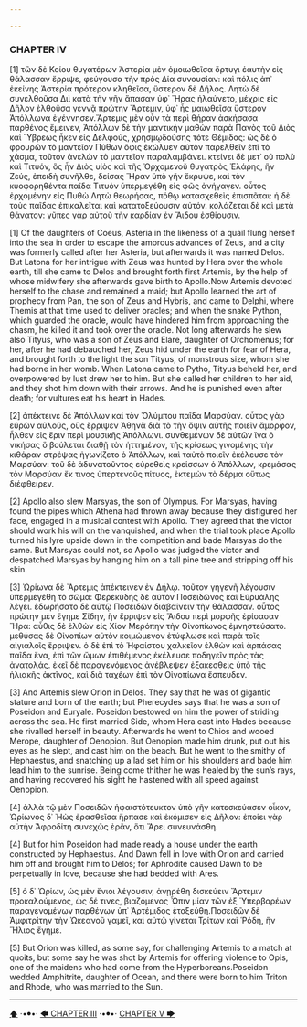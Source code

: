```yaml
---

---
```


### CHAPTER IV

[1] τῶν δὲ Κοίου θυγατέρων Ἀστερία μὲν ὁμοιωθεῖσα ὄρτυγι ἑαυτὴν εἰς θάλασσαν ἔρριψε, φεύγουσα τὴν πρὸς Δία συνουσίαν: καὶ πόλις ἀπ᾽ ἐκείνης Ἀστερία πρότερον κληθεῖσα, ὕστερον δὲ Δῆλος. Λητὼ δὲ συνελθοῦσα Διὶ κατὰ τὴν γῆν ἅπασαν ὑφ᾽ Ἥρας ἠλαύνετο, μέχρις εἰς Δῆλον ἐλθοῦσα γεννᾷ πρώτην Ἄρτεμιν, ὑφ᾽ ἧς μαιωθεῖσα ὕστερον Ἀπόλλωνα ἐγέννησεν.Ἄρτεμις μὲν οὖν τὰ περὶ θήραν ἀσκήσασα παρθένος ἔμεινεν, Ἀπόλλων δὲ τὴν μαντικὴν μαθὼν παρὰ Πανὸς τοῦ Διὸς καὶ Ὕβρεως ἧκεν εἰς Δελφούς, χρησμῳδούσης τότε Θέμιδος: ὡς δὲ ὁ φρουρῶν τὸ μαντεῖον Πύθων ὄφις ἐκώλυεν αὐτὸν παρελθεῖν ἐπὶ τὸ χάσμα, τοῦτον ἀνελὼν τὸ μαντεῖον παραλαμβάνει. κτείνει δὲ μετ᾽ οὐ πολὺ καὶ Τιτυόν, ὃς ἦν Διὸς υἱὸς καὶ τῆς Ὀρχομενοῦ θυγατρὸς Ἐλάρης, ἣν Ζεύς, ἐπειδὴ συνῆλθε, δείσας Ἥραν ὑπὸ γῆν ἔκρυψε, καὶ τὸν κυοφορηθέντα παῖδα Τιτυὸν ὑπερμεγέθη εἰς φῶς ἀνήγαγεν. οὗτος ἐρχομένην εἰς Πυθὼ Λητὼ θεωρήσας, πόθῳ κατασχεθεὶς ἐπισπᾶται: ἡ δὲ τοὺς παῖδας ἐπικαλεῖται καὶ κατατοξεύουσιν αὐτόν. κολάζεται δὲ καὶ μετὰ θάνατον: γῦπες γὰρ αὐτοῦ τὴν καρδίαν ἐν Ἅιδου ἐσθίουσιν.

[1] Of the daughters of Coeus, Asteria in the likeness of a quail flung herself into the sea in order to escape the amorous advances of Zeus, and a city was formerly called after her Asteria, but afterwards it was named Delos. But Latona for her intrigue with Zeus was hunted by Hera over the whole earth, till she came to Delos and brought forth first Artemis, by the help of whose midwifery she afterwards gave birth to Apollo.Now Artemis devoted herself to the chase and remained a maid; but Apollo learned the art of prophecy from Pan, the son of Zeus and Hybris, and came to Delphi, where Themis at that time used to deliver oracles; and when the snake Python, which guarded the oracle, would have hindered him from approaching the chasm, he killed it and took over the oracle. Not long afterwards he slew also Tityus, who was a son of Zeus and Elare, daughter of Orchomenus; for her, after he had debauched her, Zeus hid under the earth for fear of Hera, and brought forth to the light the son Tityus, of monstrous size, whom she had borne in her womb. When Latona came to Pytho, Tityus beheld her, and overpowered by lust drew her to him. But she called her children to her aid, and they shot him down with their arrows. And he is punished even after death; for vultures eat his heart in Hades.

[2] ἀπέκτεινε δὲ Ἀπόλλων καὶ τὸν Ὀλύμπου παῖδα Μαρσύαν. οὗτος γὰρ εὑρὼν αὐλούς, οὓς ἔρριψεν Ἀθηνᾶ διὰ τὸ τὴν ὄψιν αὐτῆς ποιεῖν ἄμορφον, ἦλθεν εἰς ἔριν περὶ μουσικῆς Ἀπόλλωνι. συνθεμένων δὲ αὐτῶν ἵνα ὁ νικήσας ὃ βούλεται διαθῇ τὸν ἡττημένον, τῆς κρίσεως γινομένης τὴν κιθάραν στρέψας ἠγωνίζετο ὁ Ἀπόλλων, καὶ ταὐτὸ ποιεῖν ἐκέλευσε τὸν Μαρσύαν: τοῦ δὲ ἀδυνατοῦντος εὑρεθεὶς κρείσσων ὁ Ἀπόλλων, κρεμάσας τὸν Μαρσύαν ἔκ τινος ὑπερτενοῦς πίτυος, ἐκτεμὼν τὸ δέρμα οὕτως διέφθειρεν.

[2] Apollo also slew Marsyas, the son of Olympus. For Marsyas, having found the pipes which Athena had thrown away because they disfigured her face, engaged in a musical contest with Apollo. They agreed that the victor should work his will on the vanquished, and when the trial took place Apollo turned his lyre upside down in the competition and bade Marsyas do the same. But Marsyas could not, so Apollo was judged the victor and despatched Marsyas by hanging him on a tall pine tree and stripping off his skin.

[3] Ὠρίωνα δὲ Ἄρτεμις ἀπέκτεινεν ἐν Δήλῳ. τοῦτον γηγενῆ λέγουσιν ὑπερμεγέθη τὸ σῶμα: Φερεκύδης δὲ αὐτὸν Ποσειδῶνος καὶ Εὐρυάλης λέγει. ἐδωρήσατο δὲ αὐτῷ Ποσειδῶν διαβαίνειν τὴν θάλασσαν. οὗτος πρώτην μὲν ἔγημε Σίδην, ἣν ἔρριψεν εἰς Ἅιδου περὶ μορφῆς ἐρίσασαν Ἥρα: αὖθις δὲ ἐλθὼν εἰς Χίον Μερόπην τὴν Οἰνοπίωνος ἐμνηστεύσατο. μεθύσας δὲ Οἰνοπίων αὐτὸν κοιμώμενον ἐτύφλωσε καὶ παρὰ τοῖς αἰγιαλοῖς ἔρριψεν. ὁ δὲ ἐπὶ τὸ Ἡφαίστου χαλκεῖον ἐλθὼν καὶ ἁρπάσας παῖδα ἕνα, ἐπὶ τῶν ὤμων ἐπιθέμενος ἐκέλευσε ποδηγεῖν πρὸς τὰς ἀνατολάς. ἐκεῖ δὲ παραγενόμενος ἀνέβλεψεν ἐξακεσθεὶς ὑπὸ τῆς ἡλιακῆς ἀκτῖνος, καὶ διὰ ταχέων ἐπὶ τὸν Οἰνοπίωνα ἔσπευδεν.

[3] And Artemis slew Orion in Delos. They say that he was of gigantic stature and born of the earth; but Pherecydes says that he was a son of Poseidon and Euryale. Poseidon bestowed on him the power of striding across the sea. He first married Side, whom Hera cast into Hades because she rivalled herself in beauty. Afterwards he went to Chios and wooed Merope, daughter of Oenopion. But Oenopion made him drunk, put out his eyes as he slept, and cast him on the beach. But he went to the smithy of Hephaestus, and snatching up a lad set him on his shoulders and bade him lead him to the sunrise. Being come thither he was healed by the sun’s rays, and having recovered his sight he hastened with all speed against Oenopion.

[4] ἀλλὰ τῷ μὲν Ποσειδῶν ἡφαιστότευκτον ὑπὸ γῆν κατεσκεύασεν οἶκον, Ὠρίωνος δ᾽ Ἠὼς ἐρασθεῖσα ἥρπασε καὶ ἐκόμισεν εἰς Δῆλον: ἐποίει γὰρ αὐτὴν Ἀφροδίτη συνεχῶς ἐρᾶν, ὅτι Ἄρει συνευνάσθη.

[4] But for him Poseidon had made ready a house under the earth constructed by Hephaestus. And Dawn fell in love with Orion and carried him off and brought him to Delos; for Aphrodite caused Dawn to be perpetually in love, because she had bedded with Ares.

[5] ὁ δ᾽ Ὠρίων, ὡς μὲν ἔνιοι λέγουσιν, ἀνῃρέθη δισκεύειν Ἄρτεμιν προκαλούμενος, ὡς δέ τινες, βιαζόμενος Ὦπιν μίαν τῶν ἐξ Ὑπερβορέων παραγενομένων παρθένων ὑπ᾽ Ἀρτέμιδος ἐτοξεύθη.Ποσειδῶν δὲ Ἀμφιτρίτην τὴν Ὠκεανοῦ γαμεῖ, καὶ αὐτῷ γίνεται Τρίτων καὶ Ῥόδη, ἣν Ἥλιος ἔγημε.

[5] But Orion was killed, as some say, for challenging Artemis to a match at quoits, but some say he was shot by Artemis for offering violence to Opis, one of the maidens who had come from the Hyperboreans.Poseidon wedded Amphitrite, daughter of Ocean, and there were born to him Triton and Rhode, who was married to the Sun.



---

[🡅](/books/apollodorus/toc) ·•⦁•· [🡄 CHAPTER III](/books/apollodorus/Βιβλιοθήκη/Βιβλίο-Α/CHAPTER-III) ·•⦁•· [CHAPTER V 🡆](/books/apollodorus/Βιβλιοθήκη/Βιβλίο-Α/CHAPTER-V)